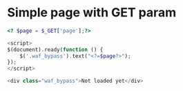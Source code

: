 # Simple page with GET param

```php
<? $page = $_GET['page'];?>

<script>
$(document).ready(function () {
    $('.waf_bypass').text("<?=$page?>");
});
</script>

<div class="waf_bypass">Not loaded yet</div>
```
